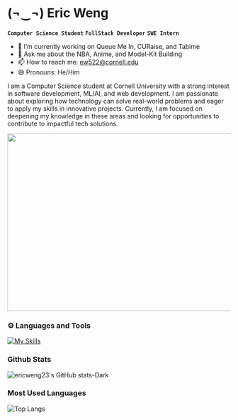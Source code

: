 # (¬‿¬) Eric Weng

**`Computer Science Student`** **`FullStack Developer`** **`SWE Intern`**
- 🔭 I’m currently working on Queue Me In, CURaise, and Tabime
- 💬 Ask me about the NBA, Anime, and Model-Kit Building
- 📫 How to reach me: ew522@cornell.edu
- 😄 Pronouns: He/Him

I am a Computer Science student at Cornell University with a strong interest in software development, ML/AI, and web development. I am passionate about exploring how technology can solve real-world problems and eager to apply my skills in innovative projects. Currently, I am focused on deepening my knowledge in these areas and looking for opportunities to contribute to impactful tech solutions.

<p align="center">
  <img src="https://64.media.tumblr.com/9835a4033b78b456ec5fd85c101e7997/tumblr_nbz08yTkcz1rjxyrgo3_400.gifv" width="700" height="400"/>
  </p>

### ⚙️ Languages and Tools
[![My Skills](https://skillicons.dev/icons?i=py,flask,nodejs,java,ocaml,cpp,vscode,html,js,css,docker,aws,git,github,react,vue,pinia,typescript,firebase,figma,postman,vite&perline=10&theme=dark)](https://skillicons.dev)

### Github Stats
![ericweng23's GitHub stats-Dark](https://github-readme-stats-delta-puce-46.vercel.app/api?username=ericweng23&rank_icon=github&show_icons=true&theme=tokyonight#gh-dark-mode-only)

### Most Used Languages
![Top Langs](https://github-readme-stats.vercel.app/api/top-langs/?username=ericweng23&theme=tokyonight&show_icons=true&layout=compact&langs_count=6)


